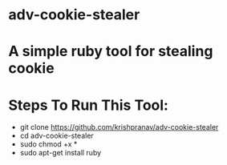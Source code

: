 # adv-cookie-stealer
# A simple ruby tool for stealing cookie

# Steps To Run This Tool:
- git clone https://github.com/krishpranav/adv-cookie-stealer
- cd adv-cookie-stealer
- sudo chmod +x *
- sudo apt-get install ruby